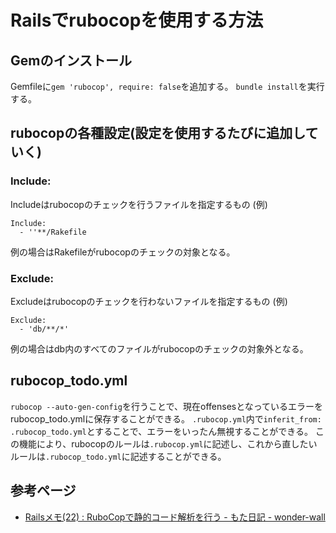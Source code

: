 # Railsでrubocopを使用する方法

## Gemのインストール
Gemfileに`gem 'rubocop', require: false`を追加する。
`bundle install`を実行する。

## rubocopの各種設定(設定を使用するたびに追加していく)

### Include:
Includeはrubocopのチェックを行うファイルを指定するもの
(例)

	Include:
      - ''**/Rakefile

例の場合はRakefileがrubocopのチェックの対象となる。

### Exclude:
Excludeはrubocopのチェックを行わないファイルを指定するもの
(例)

	Exclude:
      - 'db/**/*'
      
例の場合はdb内のすべてのファイルがrubocopのチェックの対象外となる。

## rubocop_todo.yml
`rubocop --auto-gen-config`を行うことで、現在offensesとなっているエラーをrubocop_todo.ymlに保存することができる。
`.rubocop.yml`内で`inferit_from: .rubocop_todo.yml`とすることで、エラーをいったん無視することができる。
この機能により、rubocopのルールは`.rubocop.yml`に記述し、これから直したいルールは`.rubocop_todo.yml`に記述することができる。

## 参考ページ
- [Railsメモ(22) : RuboCopで静的コード解析を行う - もた日記 - wonder-wall](http://wonderwall.hatenablog.com/entry/2015/08/17/213718)
